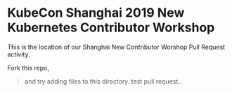 # KubeCon Shanghai 2019 New Kubernetes Contributor Workshop

This is the location of our Shanghai New Contributor Worshop Pull Request activity.

Fork this repo,

> and try adding files to this directory.
test pull request..


